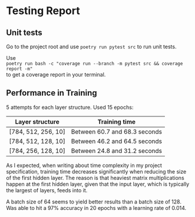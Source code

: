 # Testing Report

## Unit tests

Go to the project root and use `poetry run pytest src` to run unit tests.

Use   
`poetry run bash -c "coverage run --branch -m pytest src && coverage report -m"`   
to get a coverage report in your terminal.

## Performance in Training

5 attempts for each layer structure. Used 15 epochs:

| Layer structure     | Training time                 |
| ------------------- | ----------------------------- |
| [784, 512, 256, 10] | Between 60.7 and 68.3 seconds |
| [784, 512, 128, 10] | Between 46.2 and 64.5 seconds |
| [784, 256, 128, 10] | Between 24.8 and 31.2 seconds |

As I expected, when writing about time complexity in my project specification, training time decreases significantly when reducing the size of the first hidden layer. The reason is that heaviest matrix multiplications happen at the first hidden layer, given that the input layer, which is typically the largest of layers, feeds into it.

A batch size of 64 seems to yield better results than a batch size of 128.
Was able to hit a 97% accuracy in 20 epochs with a learning rate of 0.014.